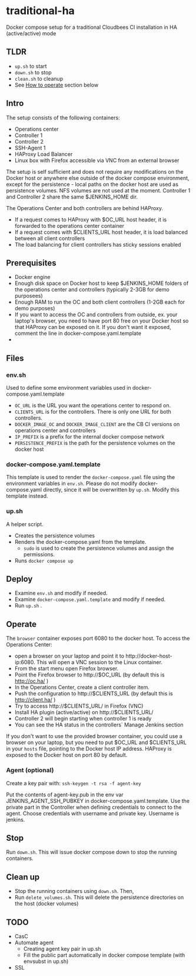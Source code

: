 # traditional-ha
Docker compose setup for a traditional Cloudbees CI installation in HA (active/active) mode

## TLDR
- `up.sh` to start
- `down.sh` to stop
- `clean.sh` to cleanup
- See [How to operate](#operate) section below


## Intro
The setup consists of the following containers:
- Operations center
- Controller 1
- Controller 2
- SSH-Agent 1
- HAProxy Load Balancer
- Linux box with Firefox accessible via VNC from an external browser

The setup is self sufficient and does not require any modifications on the Docker host or anywhere else outside of the docker compose environment, except for the persistence - local paths on the docker host are used as persistence volumes. NFS volumes are not used at the moment.
Controller 1 and Controller 2 share the same $JENKINS_HOME dir.

The Operations Center and both controllers are behind HAProxy. 
- If a request comes to HAProxy with $OC_URL host header, it is forwarded to the operations center container
- If a request comes with $CLIENTS_URL host header, it is load balanced between all client controllers
- The load balancing for client controllers has sticky sessions enabled

## Prerequisites

- Docker engine
- Enough disk space on Docker host to keep $JENKINS_HOME folders of the operations center and controllers (typically 2-3GB for demo purposees)
- Enough RAM to run the OC and both client controllers (1-2GB each for demo purposes)
- If you want to access the OC and controllers from outside, ex. your laptop's browser, you need to have port 80 free on your Docker host so that HAProxy can be exposed on it. If you don't want it exposed, comment the line in docker-compose.yaml.template
- 
  
## Files

### env.sh
Used to define some environment variables used in docker-compose.yaml.template

- `OC_URL` is the URL you want the operations center to respond on.
- `CLIENTS_URL` is for the controllers. There is only one URL for both controllers.
- `DOCKER_IMAGE_OC` and `DOCKER_IMAGE_CLIENT` are the CB CI versions on operations center and controllers
- `IP_PREFIX` is a prefix for the internal docker compose network
- `PERSISTENCE_PREFIX` is the path for the persistence volumes on the docker host

### docker-compose.yaml.template
This template is used to render the `docker-compose.yaml` file using the environment variables in `env.sh`. Please do not modify docker-compose.yaml directly, since it will be overwritten by `up.sh`. Modify this template instead.
  
### up.sh
A helper script.
- Creates the persistence volumes
- Renders the docker-compose.yaml from the template.
  - `sudo` is used to create the persistence volumes and assign the permissions.
- Runs `docker compose up`

## Deploy
- Examine `env.sh` and modify if needed.
- Examine `docker-compose.yaml.template` and modify if needed.
- Run `up.sh` .

## Operate <a id="operate"></a>
The `browser` container exposes port 6080 to the docker host. 
To access the Operations Center:
- open a browser on your laptop and point it to http://docker-host-ip:6080. This will open a VNC session to the Linux container.
- From the start menu open Firefox browser.
- Point the Firefox browser to http://$OC_URL  (by default this is http://oc.ha/ )
- In the Operations Center, create a client controller item.
- Push the configuration to http://$CLIENTS_URL  (by default this is http://client.ha/ )
- Try to access http://$CLIENTS_URL/ in Firefox (VNC)
- Install HA plugin (active/active) on http://$CLIENTS_URL/
- Controller 2 will begin starting when controller 1 is ready
- You can see the HA status in the controllers` Manage Jenkins section

If you don't want to use the provided browser container, you could use a browser on your laptop, but you need to put $OC_URL and $CLIENTS_URL in your `hosts` file, pointing to the Docker host IP address. HAProxy is exposed to the Docker host on port 80 by default.


### Agent (optional)

Create a key pair with: `ssh-keygen -t rsa -f agent-key`

Put the contents of agent-key.pub in the env var JENKINS_AGENT_SSH_PUBKEY in docker-compose.yaml.template.
Use the private part in the Controller when defining credentials to connect to the agent.
Choose credentials with username and private key. Username is jenkins.

## Stop
Run `down.sh`. This will issue docker compose down to stop the running containers.

## Clean up
- Stop the running containers using `down.sh`. Then,
- Run `delete_volumes.sh`. This will delete the persistence directories on the host (docker volumes)
 


## TODO
- CasC
- Automate agent
  - Creating agent key pair in up.sh
  - Fill the public part automatically in docker compose template (with envsubst in up.sh)
- SSL
